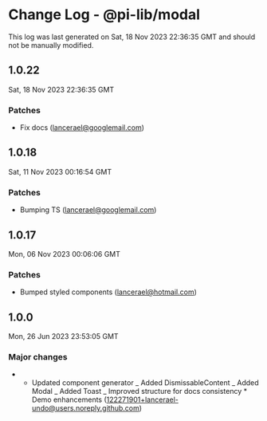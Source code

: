 # Change Log - @pi-lib/modal

This log was last generated on Sat, 18 Nov 2023 22:36:35 GMT and should not be manually modified.

<!-- Start content -->

## 1.0.22

Sat, 18 Nov 2023 22:36:35 GMT

### Patches

- Fix docs (lancerael@googlemail.com)

## 1.0.18

Sat, 11 Nov 2023 00:16:54 GMT

### Patches

- Bumping TS (lancerael@googlemail.com)

## 1.0.17

Mon, 06 Nov 2023 00:06:06 GMT

### Patches

- Bumped styled components (lancerael@hotmail.com)

## 1.0.0

Mon, 26 Jun 2023 23:53:05 GMT

### Major changes

- - Updated component generator _ Added DismissableContent _ Added Modal _ Added Toast _ Improved structure for docs consistency \* Demo enhancements (122271901+lancerael-undo@users.noreply.github.com)
